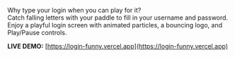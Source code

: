 Why type your login when you can play for it?  
Catch falling letters with your paddle to fill in your username and password.  
Enjoy a playful login screen with animated particles, a bouncing logo, and Play/Pause controls.

**LIVE DEMO:** [https://login-funny.vercel.app](https://login-funny.vercel.app)
